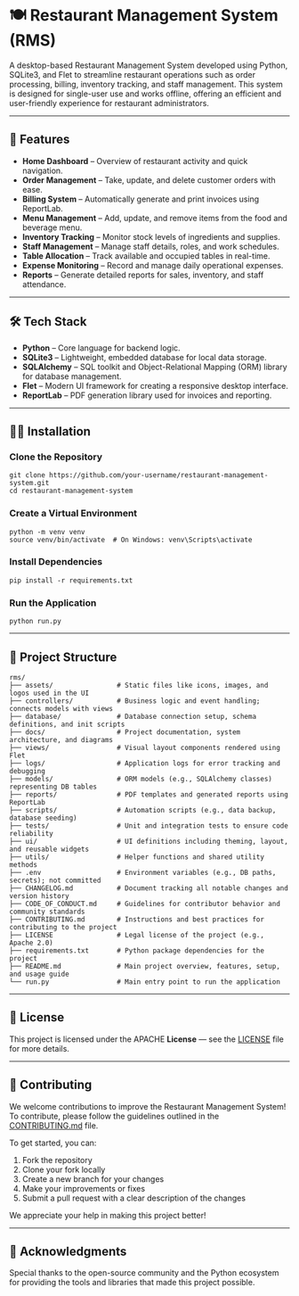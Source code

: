 # 🍽️ Restaurant Management System (RMS)

A desktop-based Restaurant Management System developed using Python, SQLite3, and Flet to streamline restaurant operations such as order processing, billing, inventory tracking, and staff management. This system is designed for single-user use and works offline, offering an efficient and user-friendly experience for restaurant administrators.

---



## 🚀 Features

* **Home Dashboard** – Overview of restaurant activity and quick navigation.
* **Order Management** – Take, update, and delete customer orders with ease.
* **Billing System** – Automatically generate and print invoices using ReportLab.
* **Menu Management** – Add, update, and remove items from the food and beverage menu.
* **Inventory Tracking** – Monitor stock levels of ingredients and supplies.
* **Staff Management** – Manage staff details, roles, and work schedules.
* **Table Allocation** – Track available and occupied tables in real-time.
* **Expense Monitoring** – Record and manage daily operational expenses.
* **Reports** – Generate detailed reports for sales, inventory, and staff attendance.



---

## 🛠️ Tech Stack

* **Python** – Core language for backend logic.
* **SQLite3** – Lightweight, embedded database for local data storage.
* **SQLAlchemy** – SQL toolkit and Object-Relational Mapping (ORM) library for database management.
* **Flet** – Modern UI framework for creating a responsive desktop interface.
* **ReportLab** – PDF generation library used for invoices and reporting.

---



## 🧑‍💻 Installation

### Clone the Repository

```
git clone https://github.com/your-username/restaurant-management-system.git
cd restaurant-management-system
```

### Create a Virtual Environment

```
python -m venv venv
source venv/bin/activate  # On Windows: venv\Scripts\activate
```

### **Install Dependencies**

```
pip install -r requirements.txt
```

### Run the Application

```
python run.py
```


---

## 📂 Project Structure

```
rms/
├── assets/                # Static files like icons, images, and logos used in the UI
├── controllers/           # Business logic and event handling; connects models with views
├── database/              # Database connection setup, schema definitions, and init scripts
├── docs/                  # Project documentation, system architecture, and diagrams
├── views/                 # Visual layout components rendered using Flet
├── logs/                  # Application logs for error tracking and debugging
├── models/                # ORM models (e.g., SQLAlchemy classes) representing DB tables
├── reports/               # PDF templates and generated reports using ReportLab
├── scripts/               # Automation scripts (e.g., data backup, database seeding)
├── tests/                 # Unit and integration tests to ensure code reliability
├── ui/                    # UI definitions including theming, layout, and reusable widgets
├── utils/                 # Helper functions and shared utility methods
├── .env                   # Environment variables (e.g., DB paths, secrets); not committed
├── CHANGELOG.md           # Document tracking all notable changes and version history
├── CODE_OF_CONDUCT.md     # Guidelines for contributor behavior and community standards
├── CONTRIBUTING.md        # Instructions and best practices for contributing to the project
├── LICENSE                # Legal license of the project (e.g., Apache 2.0)
├── requirements.txt       # Python package dependencies for the project
├── README.md              # Main project overview, features, setup, and usage guide
└── run.py                 # Main entry point to run the application

```

---

## 📄 License

This project is licensed under the APACHE **License** — see the [LICENSE](LICENSE "Apache License") file for more details.

---



## 🤝 Contributing

We welcome contributions to improve the Restaurant Management System! To contribute, please follow the guidelines outlined in the [CONTRIBUTING.md](CONTRIBUTING.md "Contributing file") file.

To get started, you can:

1. Fork the repository
2. Clone your fork locally
3. Create a new branch for your changes
4. Make your improvements or fixes
5. Submit a pull request with a clear description of the changes

We appreciate your help in making this project better!

---



## 🙌 Acknowledgments

Special thanks to the open-source community and the Python ecosystem for providing the tools and libraries that made this project possible.
